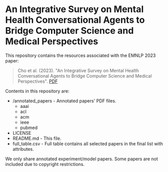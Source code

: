 # An Integrative Survey on Mental Health Conversational Agents to Bridge Computer Science and Medical Perspectives

This repository contains the resources associated with the EMNLP 2023 paper:

> Cho et al. (2023). "An Integrative Survey on Mental Health Conversational Agents to Bridge Computer Science and Medical Perspectives". [PDF]([https://www.aclweb.org/anthology/2020.inlg-1.23.pdf](https://osf.io/sqvbt))

Contents in this repository are:
 - /annotated_papers - Annotated papers' PDF files. 
   - aaai
   - acl
   - acm
   - ieee
   - pubmed
 - LICENSE
 - README.md - This file.
 - full_table.csv - Full table contains all selected papers in the final list with attributes.

   
We only share annotated experiment/model papers. Some papers are not included due to copyright restrictions.
